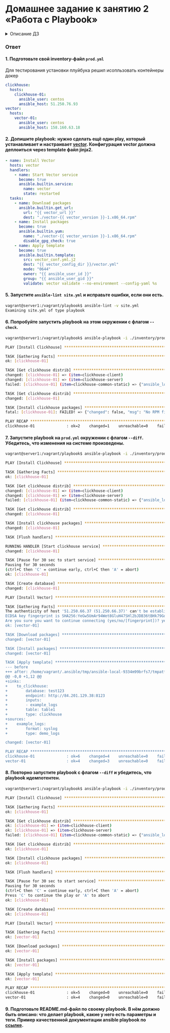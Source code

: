 # Домашнее задание к занятию 2 «Работа с Playbook»

<details>
  <summary>Описание ДЗ</summary>
1. Подготовьте свой inventory-файл `prod.yml`.
2. Допишите playbook: нужно сделать ещё один play, который устанавливает и настраивает [vector](https://vector.dev). Конфигурация vector должна деплоиться через template файл jinja2.
3. При создании tasks рекомендую использовать модули: `get_url`, `template`, `unarchive`, `file`.
4. Tasks должны: скачать дистрибутив нужной версии, выполнить распаковку в выбранную директорию, установить vector.
5. Запустите `ansible-lint site.yml` и исправьте ошибки, если они есть.
6. Попробуйте запустить playbook на этом окружении с флагом `--check`.
7. Запустите playbook на `prod.yml` окружении с флагом `--diff`. Убедитесь, что изменения на системе произведены.
8. Повторно запустите playbook с флагом `--diff` и убедитесь, что playbook идемпотентен.
9. Подготовьте README.md-файл по своему playbook. В нём должно быть описано: что делает playbook, какие у него есть параметры и теги. Пример качественной документации ansible playbook по [ссылке](https://github.com/opensearch-project/ansible-playbook).
10. Готовый playbook выложите в свой репозиторий, поставьте тег `08-ansible-02-playbook` на фиксирующий коммит, в ответ предоставьте ссылку на него.

</details>

### Ответ

#### 1. Подготовьте свой inventory-файл `prod.yml`

Для тестирования установки плуйбука решил исопльзовать контейнеры докер

```yml
clickhouse:
  hosts:
    clickhouse-01:
      ansible_user: centos
      ansible_host: 51.250.76.93
vector:
  hosts:
    vector-01:
      ansible_user: centos
      ansible_host: 158.160.63.18
```

#### 2. Допишите playbook: нужно сделать ещё один play, который устанавливает и настраивает [vector](https://vector.dev). Конфигурация vector должна деплоиться через template файл jinja2.

```yml
- name: Install Vector
  hosts: vector
  handlers:
    - name: Start Vector service
      become: true
      ansible.builtin.service:
        name: vector
        state: restarted
  tasks:
    - name: Download packages
      ansible.builtin.get_url:
        url: "{{ vector_url }}"
        dest: "./vector-{{ vector_version }}-1.x86_64.rpm"
    - name: Install packages
      become: true
      ansible.builtin.yum:
        name: "./vector-{{ vector_version }}-1.x86_64.rpm"
        disable_gpg_check: true
    - name: Apply template
      become: true
      ansible.builtin.template:
        src: vector_conf.yml.j2
        dest: "{{ vector_config_dir }}/vector.yml"
        mode: "0644"
        owner: "{{ ansible_user_id }}"
        group: "{{ ansible_user_gid }}"
        validate: vector validate --no-environment --config-yaml %s
```

#### 5. Запустите `ansible-lint site.yml` и исправьте ошибки, если они есть.

```bash
vagrant@server1:/vagrant/playbook$ ansible-lint -v site.yml
Examining site.yml of type playbook
```

#### 6. Попробуйте запустить playbook на этом окружении с флагом `--check`.

```bash
vagrant@server1:/vagrant/playbook$ ansible-playbook -i ./inventory/prod.yml site.yml --key-file ya --check

PLAY [Install Clickhouse] *****************************************************************************************************************

TASK [Gathering Facts] ********************************************************************************************************************
ok: [clickhouse-01]

TASK [Get clickhouse distrib] *************************************************************************************************************
changed: [clickhouse-01] => (item=clickhouse-client)
changed: [clickhouse-01] => (item=clickhouse-server)
failed: [clickhouse-01] (item=clickhouse-common-static) => {"ansible_loop_var": "item", "changed": false, "dest": "./clickhouse-common-static-22.3.3.44.rpm", "elapsed": 0, "item": "clickhouse-common-static", "msg": "Request failed", "response": "HTTP Error 404: Not Found", "status_code": 404, "url": "https://packages.clickhouse.com/rpm/stable/clickhouse-common-static-22.3.3.44.noarch.rpm"}

TASK [Get clickhouse distrib] *************************************************************************************************************
changed: [clickhouse-01]

TASK [Install clickhouse packages] ********************************************************************************************************
fatal: [clickhouse-01]: FAILED! => {"changed": false, "msg": "No RPM file matching 'clickhouse-common-static-22.3.3.44.rpm' found on system", "rc": 127, "results": ["No RPM file matching 'clickhouse-common-static-22.3.3.44.rpm' found on system"]}

PLAY RECAP ********************************************************************************************************************************
clickhouse-01              : ok=2    changed=1    unreachable=0    failed=1    skipped=0    rescued=1    ignored=0
```

#### 7. Запустите playbook на `prod.yml` окружении с флагом `--diff`. Убедитесь, что изменения на системе произведены.

```bash
vagrant@server1:/vagrant/playbook$ ansible-playbook -i ./inventory/prod.yml site.yml --key-file ya --diff

PLAY [Install Clickhouse] *****************************************************************************************************************

TASK [Gathering Facts] ********************************************************************************************************************
ok: [clickhouse-01]

TASK [Get clickhouse distrib] *************************************************************************************************************
changed: [clickhouse-01] => (item=clickhouse-client)
changed: [clickhouse-01] => (item=clickhouse-server)
failed: [clickhouse-01] (item=clickhouse-common-static) => {"ansible_loop_var": "item", "changed": false, "dest": "./clickhouse-common-static-22.3.3.44.rpm", "elapsed": 0, "item": "clickhouse-common-static", "msg": "Request failed", "response": "HTTP Error 404: Not Found", "status_code": 404, "url": "https://packages.clickhouse.com/rpm/stable/clickhouse-common-static-22.3.3.44.noarch.rpm"}

TASK [Get clickhouse distrib] *************************************************************************************************************
changed: [clickhouse-01]

TASK [Install clickhouse packages] ********************************************************************************************************
changed: [clickhouse-01]

TASK [Flush handlers] *********************************************************************************************************************

RUNNING HANDLER [Start clickhouse service] ************************************************************************************************
changed: [clickhouse-01]

TASK [Pause for 30 sec to start service] **************************************************************************************************
Pausing for 30 seconds
(ctrl+C then 'C' = continue early, ctrl+C then 'A' = abort)
ok: [clickhouse-01]

TASK [Create database] ********************************************************************************************************************
changed: [clickhouse-01]

PLAY [Install Vector] *********************************************************************************************************************

TASK [Gathering Facts] ********************************************************************************************************************
The authenticity of host '51.250.66.37 (51.250.66.37)' can't be established.
ECDSA key fingerprint is SHA256:YeGw5UmAr94Wet8GluH47SHl2bJDB36tBHk79Gq5tnA.
Are you sure you want to continue connecting (yes/no/[fingerprint])? yes
ok: [vector-01]

TASK [Download packages] ******************************************************************************************************************
changed: [vector-01]

TASK [Install packages] *******************************************************************************************************************
changed: [vector-01]

TASK [Apply template] *********************************************************************************************************************
--- before
+++ after: /home/vagrant/.ansible/tmp/ansible-local-9334m99brfs7/tmpatfjxwgd/vector_conf.yml.j2
@@ -0,0 +1,12 @@
+sinks:
+    to_clickhouse:
+        database: test123
+        endpoint: http://84.201.129.38:8123
+        inputs:
+        - example_logs
+        table: table1
+        type: clickhouse
+sources:
+    example_logs:
+        format: syslog
+        type: demo_logs

changed: [vector-01]

PLAY RECAP ********************************************************************************************************************************
clickhouse-01              : ok=6    changed=4    unreachable=0    failed=0    skipped=0    rescued=1    ignored=0
vector-01                  : ok=4    changed=3    unreachable=0    failed=0    skipped=0    rescued=0    ignored=0
```

#### 8. Повторно запустите playbook с флагом `--diff` и убедитесь, что playbook идемпотентен.

```bash
vagrant@server1:/vagrant/playbook$ ansible-playbook -i ./inventory/prod.yml site.yml --key-file ya --diff

PLAY [Install Clickhouse] *****************************************************************************************************************

TASK [Gathering Facts] ********************************************************************************************************************
ok: [clickhouse-01]

TASK [Get clickhouse distrib] *************************************************************************************************************
ok: [clickhouse-01] => (item=clickhouse-client)
ok: [clickhouse-01] => (item=clickhouse-server)
failed: [clickhouse-01] (item=clickhouse-common-static) => {"ansible_loop_var": "item", "changed": false, "dest": "./clickhouse-common-static-22.3.3.44.rpm", "elapsed": 0, "gid": 1000, "group": "centos", "item": "clickhouse-common-static", "mode": "0664", "msg": "Request failed", "owner": "centos", "response": "HTTP Error 404: Not Found", "secontext": "unconfined_u:object_r:user_home_t:s0", "size": 246310036, "state": "file", "status_code": 404, "uid": 1000, "url": "https://packages.clickhouse.com/rpm/stable/clickhouse-common-static-22.3.3.44.noarch.rpm"}

TASK [Get clickhouse distrib] *************************************************************************************************************
ok: [clickhouse-01]

TASK [Install clickhouse packages] ********************************************************************************************************
ok: [clickhouse-01]

TASK [Flush handlers] *********************************************************************************************************************

TASK [Pause for 30 sec to start service] **************************************************************************************************
Pausing for 30 seconds
(ctrl+C then 'C' = continue early, ctrl+C then 'A' = abort)
Press 'C' to continue the play or 'A' to abort
ok: [clickhouse-01]

TASK [Create database] ********************************************************************************************************************
ok: [clickhouse-01]

PLAY [Install Vector] *********************************************************************************************************************

TASK [Gathering Facts] ********************************************************************************************************************
ok: [vector-01]

TASK [Download packages] ******************************************************************************************************************
ok: [vector-01]

TASK [Install packages] *******************************************************************************************************************
ok: [vector-01]

TASK [Apply template] *********************************************************************************************************************
ok: [vector-01]

PLAY RECAP ********************************************************************************************************************************
clickhouse-01              : ok=5    changed=0    unreachable=0    failed=0    skipped=0    rescued=1    ignored=0
vector-01                  : ok=4    changed=0    unreachable=0    failed=0    skipped=0    rescued=0    ignored=0
```

#### 9. Подготовьте README.md-файл по своему playbook. В нём должно быть описано: что делает playbook, какие у него есть параметры и теги. Пример качественной документации ansible playbook по [ссылке](https://github.com/opensearch-project/ansible-playbook).


